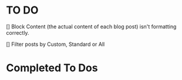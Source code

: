 # TO DO

[] Block Content (the actual content of each blog post) isn't formatting correctly.

[] Filter posts by Custom, Standard or All

# Completed To Dos

